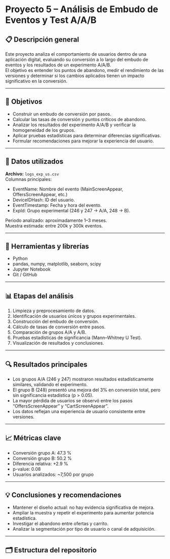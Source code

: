 # Proyecto 5 – Análisis de Embudo de Eventos y Test A/A/B

## 📋 Descripción general
Este proyecto analiza el comportamiento de usuarios dentro de una aplicación digital, evaluando su conversión a lo largo del embudo de eventos y los resultados de un experimento A/A/B.  
El objetivo es entender los puntos de abandono, medir el rendimiento de las versiones y determinar si los cambios aplicados tienen un impacto significativo en la conversión.

---

## 🎯 Objetivos
- Construir un embudo de conversión por pasos.
- Calcular las tasas de conversión y puntos críticos de abandono.
- Analizar los resultados del experimento A/A/B y verificar la homogeneidad de los grupos.
- Aplicar pruebas estadísticas para determinar diferencias significativas.
- Formular recomendaciones para mejorar la experiencia del usuario.

---

## 🧮 Datos utilizados
**Archivo:** `logs_exp_us.csv`  
Columnas principales:
- EventName: Nombre del evento (MainScreenAppear, OffersScreenAppear, etc.)
- DeviceIDHash: ID del usuario.
- EventTimestamp: Fecha y hora del evento.
- ExpId: Grupo experimental (246 y 247 → A/A, 248 → B).

Periodo analizado: aproximadamente 1–3 meses.  
Muestra estimada: entre 200k y 300k eventos.

---

## 🧰 Herramientas y librerías
- Python
- pandas, numpy, matplotlib, seaborn, scipy
- Jupyter Notebook
- Git / GitHub

---

## 📊 Etapas del análisis
1. Limpieza y preprocesamiento de datos.
2. Identificación de usuarios únicos y grupos experimentales.
3. Construcción del embudo de conversión.
4. Cálculo de tasas de conversión entre pasos.
5. Comparación de grupos A/A y A/B.
6. Pruebas estadísticas de significancia (Mann–Whitney U Test).
7. Visualización de resultados y conclusiones.

---

## 🔍 Resultados principales
- Los grupos A/A (246 y 247) mostraron resultados estadísticamente similares, validando el experimento.
- El grupo B (248) presentó una mejora del 3% en conversión total, pero sin significancia estadística (p > 0.05).
- La mayor pérdida de usuarios se observó entre los pasos “OffersScreenAppear” y “CartScreenAppear”.
- Los datos reflejan una experiencia de usuario consistente entre versiones.

---

## 📈 Métricas clave
- Conversión grupo A: 47.3 %
- Conversión grupo B: 50.2 %
- Diferencia relativa: +2.9 %
- p-value: 0.08
- Usuarios analizados: ~7,500 por grupo

---

## 💡 Conclusiones y recomendaciones
- Mantener el diseño actual: no hay evidencia significativa de mejora.
- Ampliar la muestra y repetir el experimento para aumentar potencia estadística.
- Investigar el abandono entre ofertas y carrito.
- Analizar la segmentación por tipo de usuario o canal de adquisición.

---

## 🗂 Estructura del repositorio
